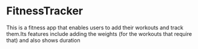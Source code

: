 # FitnessTracker
This is a fitness app that enables users to add their workouts and track them.Its features include adding the weights (for the workouts that require that) and also shows duration
